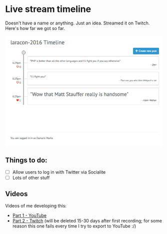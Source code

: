 # Live stream timeline
Doesn't have a name or anything. Just an idea. Streamed it on Twitch. Here's how far we got so far.

![](https://raw.githubusercontent.com/mattstauffer/live-stream-timeline/master/screenshot.png)

## Things to do:
- [ ] Allow users to log in with Twitter via Socialite
- [ ] Lots of other stuff

## Videos
Videos of me developing this:

- [Part 1 - YouTube](https://www.youtube.com/watch?v=wsdiwSpSnMI)
- [Part 2 - Twitch](https://www.twitch.tv/mattstauffer/v/80264355) (will be deleted 15-30 days after first recording; for some reason this one fails every time I try to export to YouTube :/)
